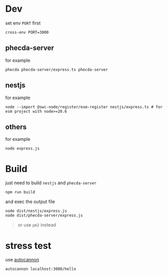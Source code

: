 # Dev

set env `PORT` first

```shell
cross-env PORT=3000
```

## phecda-server

for example

```shell
phecda phecda-server/express.ts phecda-server
```

## nestjs

for example

```shell
node --import @swc-node/register/esm-register nestjs/express.ts # for esm project with node>=20.6
```

## others

for example

```shell
node express.js
```

# Build

just need to build `nestjs` and `phecda-server`

```shell
npm run build
```

and exec the output file

```shell
node dist/nestjs/express.js
node dist/phecda-server/express.js

```

> or use `pm2` instead 


# stress test

use [autocannon](https://www.npmjs.com/package/autocannon)
```shell
autocannon localhost:3000/hello
```